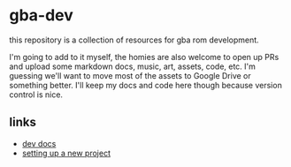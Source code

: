 # gba-dev
this repository is a collection of resources for gba rom development.

I'm going to add to it myself, the homies are also welcome to open up PRs and upload some markdown docs, music, art, assets, code, etc. I'm guessing we'll want to move most of the assets to Google Drive or something better. I'll keep my docs and code here though because version control is nice.

## links
- [dev docs](https://github.com/nullcoalescence/gba-dev/blob/main/docs/dev.md)
- [setting up a new project](https://github.com/nullcoalescence/gba-dev/blob/main/docs/new_project.md)